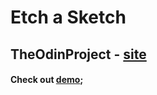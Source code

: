 # Etch a Sketch

## TheOdinProject - [site](https://www.theodinproject.com/)

#### Check out [demo](https://tarekvisch.github.io/etch-a-sketch/);

